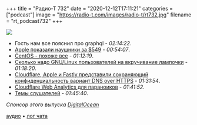 +++
title = "Радио-Т 732"
date = "2020-12-12T17:11:21"
categories = ["podcast"]
image = "https://radio-t.com/images/radio-t/rt732.jpg"
filename = "rt_podcast732"
+++

![](https://radio-t.com/images/radio-t/rt732.jpg)

- Гость нам все пояснил про graphql - *02:14:22*.
- [Apple показали наушники за $549](https://www.theverge.com/2020/12/8/21438042/apple-max-studio-noise-canceling-headphones-price-date?scrolla=5eb6d68b7fedc32c19ef33b4) - *00:54:07*.
- [CentOS - похоже все](https://arstechnica.com/gadgets/2020/12/centos-shifts-from-red-hat-unbranded-to-red-hat-beta/) - *01:12:19*.
- [Сколько надо GNU/Linux пользователей на вкручивание лампочки](https://www.gnu.org/fun/jokes/users-lightbulb.html) - *01:18:20*.
- [Cloudflare, Apple и Fastly представили сохраняющий конфиденциальность вариант DNS over HTTPS](https://www.opennet.ru/opennews/art.shtml?num=54228) - *01:31:54*.
- [Cloudflare Web Analytics для параноиков](https://blog.cloudflare.com/privacy-first-web-analytics/) - *01:41:52*.
- [Темы слушателей](https://radio-t.com/p/2020/12/08/prep-732/) - *01:45:40*.

*Спонсор этого выпуска [DigitalOcean](https://www.digitalocean.com)*


[аудио](https://cdn.radio-t.com/rt_podcast732.mp3) • [лог чата](https://chat.radio-t.com/logs/radio-t-732.html)
<audio src="https://cdn.radio-t.com/rt_podcast732.mp3" preload="none"></audio>
